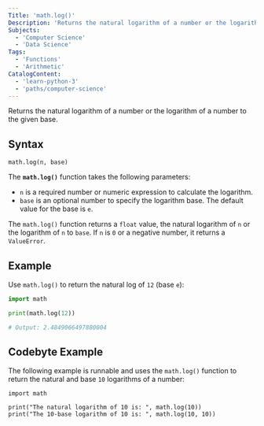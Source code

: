```yaml
---
Title: 'math.log()'
Description: 'Returns the natural logarithm of a number or the logarithm of a number to the given base.'
Subjects:
  - 'Computer Science'
  - 'Data Science'
Tags:
  - 'Functions'
  - 'Arithmetic'
CatalogContent:
  - 'learn-python-3'
  - 'paths/computer-science'
---
```


Returns the natural logarithm of a number or the logarithm of a number to the given base.

## Syntax

```pseudo
math.log(n, base)
```

The **`math.log()`** function takes the following parameters:

- `n` is a required number or numeric expression to calculate the logarithm.
- `base` is an optional number to specify the logarithm base. The default value for the base is `e`.

The `math.log()` function returns a `float` value, the natural logarithm of `n` or the logarithm of `n` to `base`. If `n` is `0` or a negative number, it returns a `ValueError`.

## Example

Use `math.log()` to return the natural log of `12` (base `e`):

```py
import math

print(math.log(12))

# Output: 2.4849066497880004
```

## Codebyte Example

The following example is runnable and uses the `math.log()` function to return the natural and base `10` logarithms of a number:

```codebyte/python
import math

print("The natural logarithm of 10 is: ", math.log(10))
print("The 10-base logarithm of 10 is: ", math.log(10, 10))
```
